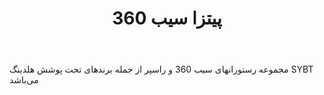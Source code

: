 ﻿---
layout: post
title: پیتزا سیب 360
name_en: sib360
company_slug: sib360
logo: 
cover: 
company_count:
founded:
location: ""
total_review: 
total_interview: 
salary_avg: 
salary_min: 
salary_max: 
rate: 
view_count: 
industry: غذا و رستوران‌ها
city: تهران, تهران
size_en: S
size: 11-50 نفر
site: https://sib360.com/
---

مجموعه رستورانهای سیب 360 و راسپر از جمله برندهای تحت پوشش هلدینگ SYBT می‌باشد